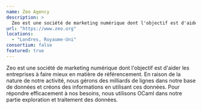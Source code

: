 ```yaml
---
name: Zeo Agency
description: >
  Zeo est une société de marketing numérique dont l'objectif est d'aider les entreprises à faire mieux en matière de référencement
url: "https://www.zeo.org"
locations:
  - "Londres, Royaume-Uni"
consortium: false
featured: true
---
```


Zeo est une société de marketing numérique dont l'objectif est d'aider les entreprises à faire mieux en matière de référencement. En raison de la nature de notre activité, nous gérons des milliards de lignes dans notre base de données et créons des informations en utilisant ces données. Pour répondre efficacement à nos besoins, nous utilisons OCaml dans notre partie exploration et traitement des données.
